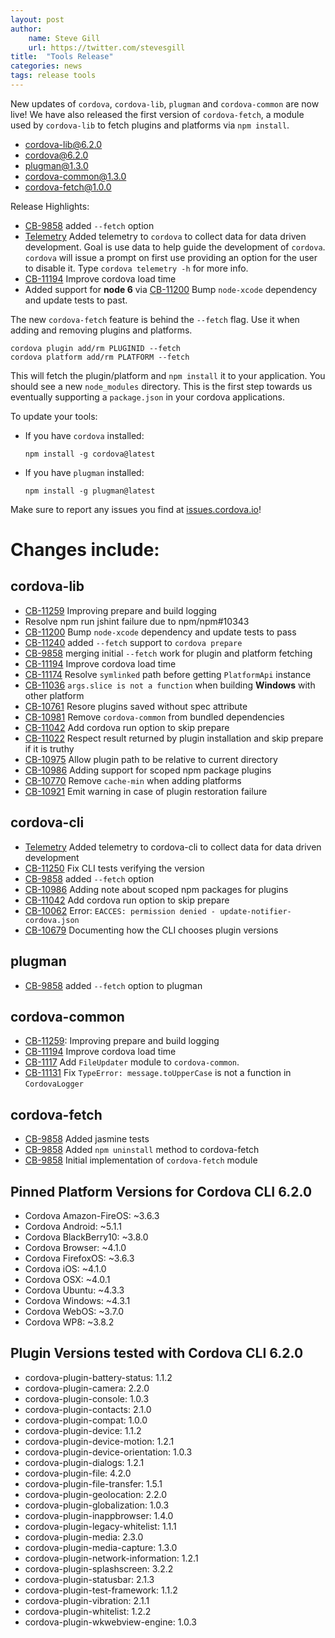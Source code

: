 ```yaml
---
layout: post
author:
    name: Steve Gill
    url: https://twitter.com/stevesgill
title:  "Tools Release"
categories: news
tags: release tools
---
```


New updates of `cordova`, `cordova-lib`, `plugman` and `cordova-common` are now live! We have also released the first version of `cordova-fetch`, a module used by `cordova-lib` to fetch plugins and platforms via `npm install`. 

* [cordova-lib@6.2.0](https://www.npmjs.org/package/cordova-lib)
* [cordova@6.2.0](https://www.npmjs.org/package/cordova)
* [plugman@1.3.0](https://www.npmjs.org/package/plugman)
* [cordova-common@1.3.0](https://www.npmjs.org/package/cordova-lib)
* [cordova-fetch@1.0.0](https://www.npmjs.org/package/cordova-lib)

Release Highlights:

* [CB-9858](https://issues.apache.org/jira/browse/CB-9858) added `--fetch` option
* [Telemetry](https://github.com/apache/cordova-cli/pull/247) Added telemetry to `cordova` to collect data for data driven development. Goal is use data to help guide the development of `cordova`. `cordova` will issue a prompt on first use providing an option for the user to disable it. Type `cordova telemetry -h` for more info. 
* [CB-11194](https://issues.apache.org/jira/browse/CB-11194) Improve cordova load time
* Added support for **node 6** via [CB-11200](https://issues.apache.org/jira/browse/CB-11200) Bump `node-xcode` dependency and update tests to past.

The new `cordova-fetch` feature is behind the `--fetch` flag. Use it when adding and removing plugins and platforms.

    cordova plugin add/rm PLUGINID --fetch
    cordova platform add/rm PLATFORM --fetch

This will fetch the plugin/platform and `npm install` it to your application. You should see a new `node_modules` directory. This is the first step towards us eventually supporting a `package.json` in your cordova applications. 

To update your tools:

  * If you have `cordova` installed:

        npm install -g cordova@latest

  * If you have `plugman` installed:

        npm install -g plugman@latest


Make sure to report any issues you find at [issues.cordova.io](http://issues.cordova.io/)!

<!--more-->
# Changes include:

## cordova-lib

* [CB-11259](https://issues.apache.org/jira/browse/CB-11259) Improving prepare and build logging
* Resolve npm run jshint failure due to npm/npm#10343
* [CB-11200](https://issues.apache.org/jira/browse/CB-11200) Bump `node-xcode` dependency and update tests to pass
* [CB-11240](https://issues.apache.org/jira/browse/CB-11240) added `--fetch` support to `cordova prepare`
* [CB-9858](https://issues.apache.org/jira/browse/CB-9858) merging initial `--fetch` work for plugin and platform fetching
* [CB-11194](https://issues.apache.org/jira/browse/CB-11194) Improve cordova load time
* [CB-11174](https://issues.apache.org/jira/browse/CB-11174) Resolve `symlinked` path before getting `PlatformApi` instance
* [CB-11036](https://issues.apache.org/jira/browse/CB-11036) `args.slice is not a function` when building **Windows** with other platform
* [CB-10761](https://issues.apache.org/jira/browse/CB-10761) Resore plugins saved without spec attribute
* [CB-10981](https://issues.apache.org/jira/browse/CB-10981) Remove `cordova-common` from bundled dependencies
* [CB-11042](https://issues.apache.org/jira/browse/CB-11042) Add cordova run option to skip prepare
* [CB-11022](https://issues.apache.org/jira/browse/CB-11022) Respect result returned by plugin installation and skip prepare if it is truthy
* [CB-10975](https://issues.apache.org/jira/browse/CB-10975) Allow plugin path to be relative to current directory
* [CB-10986](https://issues.apache.org/jira/browse/CB-10986) Adding support for scoped npm package plugins
* [CB-10770](https://issues.apache.org/jira/browse/CB-10770) Remove `cache-min` when adding platforms
* [CB-10921](https://issues.apache.org/jira/browse/CB-10921) Emit warning in case of plugin restoration failure

## cordova-cli

* [Telemetry](https://github.com/apache/cordova-cli/pull/247) Added telemetry to cordova-cli to collect data for data driven development
* [CB-11250](https://issues.apache.org/jira/browse/CB-11250) Fix CLI tests verifying the version
* [CB-9858](https://issues.apache.org/jira/browse/CB-9858) added `--fetch` option
* [CB-10986](https://issues.apache.org/jira/browse/CB-10986) Adding note about scoped npm packages for plugins
* [CB-11042](https://issues.apache.org/jira/browse/CB-11042) Add cordova run option to skip prepare
* [CB-10062](https://issues.apache.org/jira/browse/CB-10062) Error: `EACCES: permission denied - update-notifier-cordova.json`
* [CB-10679](https://issues.apache.org/jira/browse/CB-10679) Documenting how the CLI chooses plugin versions

## plugman

* [CB-9858](https://issues.apache.org/jira/browse/CB-9858) added `--fetch` option to plugman

## cordova-common

* [CB-11259](https://issues.apache.org/jira/browse/CB-11259): Improving prepare and build logging
* [CB-11194](https://issues.apache.org/jira/browse/CB-11194) Improve cordova load time
* [CB-1117](https://issues.apache.org/jira/browse/CB-1117) Add `FileUpdater` module to `cordova-common`.
* [CB-11131](https://issues.apache.org/jira/browse/CB-11131) Fix `TypeError: message.toUpperCase` is not a function in `CordovaLogger`

## cordova-fetch

* [CB-9858](https://issues.apache.org/jira/browse/CB-9858) Added jasmine tests
* [CB-9858](https://issues.apache.org/jira/browse/CB-9858) Added `npm uninstall` method to cordova-fetch
* [CB-9858](https://issues.apache.org/jira/browse/CB-9858) Initial implementation of `cordova-fetch` module

## Pinned Platform Versions for **Cordova CLI 6.2.0**

* Cordova Amazon-FireOS: ~3.6.3
* Cordova Android: ~5.1.1
* Cordova BlackBerry10: ~3.8.0
* Cordova Browser: ~4.1.0
* Cordova FirefoxOS: ~3.6.3
* Cordova iOS: ~4.1.0
* Cordova OSX: ~4.0.1
* Cordova Ubuntu: ~4.3.3
* Cordova Windows: ~4.3.1
* Cordova WebOS: ~3.7.0
* Cordova WP8: ~3.8.2

## Plugin Versions tested with **Cordova CLI 6.2.0**

* cordova-plugin-battery-status: 1.1.2
* cordova-plugin-camera: 2.2.0
* cordova-plugin-console: 1.0.3
* cordova-plugin-contacts: 2.1.0
* cordova-plugin-compat: 1.0.0
* cordova-plugin-device: 1.1.2
* cordova-plugin-device-motion: 1.2.1
* cordova-plugin-device-orientation: 1.0.3
* cordova-plugin-dialogs: 1.2.1
* cordova-plugin-file: 4.2.0
* cordova-plugin-file-transfer: 1.5.1
* cordova-plugin-geolocation: 2.2.0
* cordova-plugin-globalization: 1.0.3
* cordova-plugin-inappbrowser: 1.4.0
* cordova-plugin-legacy-whitelist: 1.1.1
* cordova-plugin-media: 2.3.0
* cordova-plugin-media-capture: 1.3.0
* cordova-plugin-network-information: 1.2.1
* cordova-plugin-splashscreen: 3.2.2
* cordova-plugin-statusbar: 2.1.3
* cordova-plugin-test-framework: 1.1.2
* cordova-plugin-vibration: 2.1.1
* cordova-plugin-whitelist: 1.2.2
* cordova-plugin-wkwebview-engine: 1.0.3
